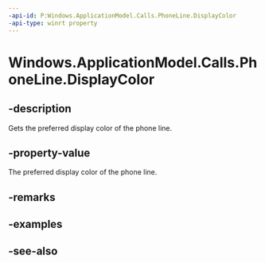 ```yaml
---
-api-id: P:Windows.ApplicationModel.Calls.PhoneLine.DisplayColor
-api-type: winrt property
---
```


<!-- Property syntax
public Windows.UI.Color DisplayColor { get; }
-->

# Windows.ApplicationModel.Calls.PhoneLine.DisplayColor

## -description
Gets the preferred display color of the phone line.

## -property-value
The preferred display color of the phone line.

## -remarks

## -examples

## -see-also
